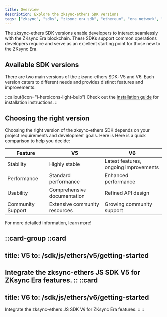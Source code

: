 ```yaml
---
title: Overview
description: Explore the zksync-ethers SDK versions
tags: ["zksync", "sdks", "zksync era sdk", "ethereum", "era network", "javascript versions"]
---
```


The zksync-ethers SDK versions enable developers to interact seamlessly with the ZKsync Era blockchain. These SDKs
support common operations developers require and serve as an excellent starting point for those new to the ZKsync Era.

## Available SDK versions

There are two main versions of the zksync-ethers SDK: V5 and V6. Each version caters to different needs and provides
distinct features and improvements.

::callout{icon="i-heroicons-light-bulb"}
Check out the [installation guide](/sdk/js/ethers/installation-js) for installation instructions.
::

## Choosing the right version

Choosing the right version of the zksync-ethers SDK depends on your project requirements and development goals. Here is
 Here is a quick comparison to help you decide:

| Feature         | V5                                   | V6                                    |
|-----------------|--------------------------------------|---------------------------------------|
| Stability       | Highly stable                        | Latest features, ongoing improvements |
| Performance     | Standard performance                 | Enhanced performance                  |
| Usability       | Comprehensive documentation          | Refined API design                    |
| Community Support| Extensive community resources       | Growing community support             |

For more detailed information, learn more!

::card-group
::card
---
title: V5
to: /sdk/js/ethers/v5/getting-started
---
Integrate the zksync-ethers JS SDK V5 for ZKsync Era features.
::
::card
---
title: V6
to: /sdk/js/ethers/v6/getting-started
---
Integrate the zksync-ethers JS SDK V6 for ZKsync Era features.
::
::

